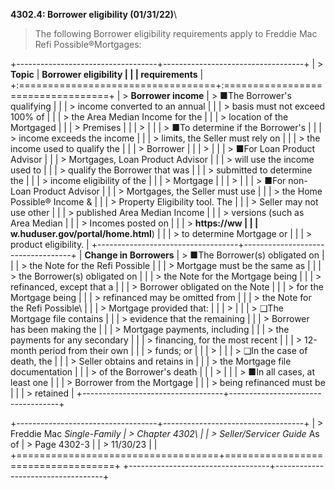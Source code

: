 **4302.4: Borrower eligibility (01/31/22)**\
> The following Borrower eligibility requirements apply to Freddie Mac
> Refi Possible®Mortgages:

+-----------------------------------+-----------------------------------+
| > **Topic**                       | **Borrower eligibility            |
|                                   | requirements**                    |
+:==================================+:==================================+
| > **Borrower income**             | > ■The Borrower's qualifying      |
|                                   | > income converted to an annual   |
|                                   | > basis must not exceed 100% of   |
|                                   | > the Area Median Income for the  |
|                                   | > location of the Mortgaged       |
|                                   | > Premises                        |
|                                   | >                                 |
|                                   | > ■To determine if the Borrower's |
|                                   | > income exceeds the income       |
|                                   | > limits, the Seller must rely on |
|                                   | > the income used to qualify the  |
|                                   | > Borrower                        |
|                                   | >                                 |
|                                   | > ■For Loan Product Advisor       |
|                                   | > Mortgages, Loan Product Advisor |
|                                   | > will use the income used to     |
|                                   | > qualify the Borrower that was   |
|                                   | > submitted to determine the      |
|                                   | > income eligibility of the       |
|                                   | > Mortgage                        |
|                                   | >                                 |
|                                   | > ■For non-Loan Product Advisor   |
|                                   | > Mortgages, the Seller must use  |
|                                   | > the Home Possible® Income &     |
|                                   | > Property Eligibility tool. The  |
|                                   | > Seller may not use other        |
|                                   | > published Area Median Income    |
|                                   | > versions (such as Area Median   |
|                                   | > Incomes posted on               |
|                                   | > **https://ww                    |
|                                   | w.huduser.gov/portal/home.html**) |
|                                   | > to determine Mortgage or        |
|                                   | > product eligibility.            |
+-----------------------------------+-----------------------------------+
| **Change in Borrowers**           | > ■The Borrower(s) obligated on   |
|                                   | > the Note for the Refi Possible  |
|                                   | > Mortgage must be the same as    |
|                                   | > the Borrower(s) obligated on    |
|                                   | > the Note for the Mortgage being |
|                                   | > refinanced, except that a       |
|                                   | > Borrower obligated on the Note  |
|                                   | > for the Mortgage being          |
|                                   | > refinanced may be omitted from  |
|                                   | > the Note for the Refi Possible\ |
|                                   | > Mortgage provided that:         |
|                                   | >                                 |
|                                   | > ❑The Mortgage file contains     |
|                                   | > evidence that the remaining     |
|                                   | > Borrower has been making the    |
|                                   | > Mortgage payments, including    |
|                                   | > the payments for any secondary  |
|                                   | > financing, for the most recent  |
|                                   | > 12-month period from their own  |
|                                   | > funds; or                       |
|                                   | >                                 |
|                                   | > ❑In the case of death, the      |
|                                   | > Seller obtains and retains in   |
|                                   | > the Mortgage file documentation |
|                                   | > of the Borrower's death         |
|                                   | >                                 |
|                                   | > ■In all cases, at least one     |
|                                   | > Borrower from the Mortgage      |
|                                   | > being refinanced must be        |
|                                   | > retained                        |
+-----------------------------------+-----------------------------------+

+-----------------------------------+-----------------------------------+
| > Freddie Mac *Single-Family      | > Chapter 4302\                   |
| > Seller/Servicer Guide* As of    | > Page 4302-3                     |
| > 11/30/23                        |                                   |
+===================================+===================================+
+-----------------------------------+-----------------------------------+

>